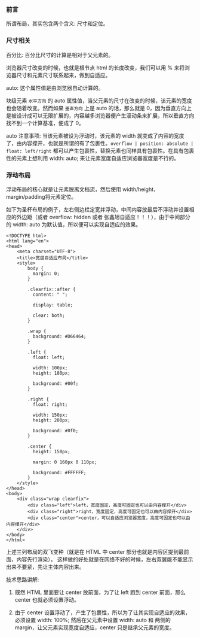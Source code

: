 ### 前言

所谓布局，其实包含两个含义: 尺寸和定位。

### 尺寸相关

百分比: 百分比尺寸的计算是相对于父元素的。

浏览器尺寸改变的时候，也就是根节点 html 的长度改变，我们可以用 % 来将浏览器尺寸和元素尺寸联系起来，做到自适应。

auto: 这个属性值是由浏览器自动计算的。

块级元素 `水平方向` 的 auto 属性值，当父元素的尺寸在改变的时候，该元素的宽度也会随着改变。然而如果 `垂直方向` 上是 auto 的话，那么就是 0，因为垂直方向上是被设计成可以无限扩展的，内容越多浏览器便产生滚动条来扩展，所以垂直方向找不到一个计算基准，便成了 0。

auto 注意事项: 当该元素被设为浮动时，该元素的 width 就变成了内容的宽度了，由内容撑开，也就是所谓的有了包裹性。`overflow | position: absolute | float: left/right` 都可以产生包裹性，替换元素也同样具有包裹性。在具有包裹性的元素上想利用 width: auto; 来让元素宽度自适应浏览器宽度是不行的。

### 浮动布局

浮动布局的核心就是让元素脱离文档流，然后使用 width/height，margin/padding将元素定位。

<!-- TODO: 完善 -->
如下为圣杯布局的例子，左右侧边栏定宽并浮动，中间内容放最后不浮动并设置相应的外边距（或者 overflow: hidden 或者 张鑫旭自适应！！！），由于中间部分的 width: auto 为默认值，所以便可以实现自适应的效果。

    <!DOCTYPE html>
    <html lang="en">
    <head>
        <meta charset="UTF-8">
        <title>宽度自适应布局</title>
        <style>
            body {
              margin: 0;
            }

            .clearfix::after {
              content: " ";

              display: table;

              clear: both;
            }

            .wrap {
              background: #D66464;
            }

            .left {
              float: left;

              width: 100px;
              height: 180px;

              background: #00f;
            }

            .right {
              float: right;

              width: 150px;
              height: 200px;

              background: #0f0;
            }

            .center {
              height: 150px;

              margin: 0 160px 0 110px;

              background: #FFFFFF;
            }
        </style>
    </head>
    <body>
        <div class="wrap clearfix">
            <div class="left">left，宽度固定，高度可固定也可以由内容撑开</div>
            <div class="right">right，宽度固定，高度可固定也可以由内容撑开</div>
            <div class="center">center，可以自适应浏览器宽度，高度可固定也可以由内容撑开</div>
        </div>
    </body>
    </html>

上述三列布局的双飞变种（就是在 HTML 中 center 部分也就是内容区提到最前面，内容先行渲染）， 这样做的好处就是在网络不好的时候，左右双翼能不能显示出来不要紧，先让主体内容出来。

技术思路讲解:

1) 既然 HTML 里面要让 center 放前面，为了让 left 跑到 center 前面，那么 center 也就必须设置浮动。

2) 由于 center 设置浮动了，产生了包裹性，所以为了让其实现自适应的效果，必须设置 width: 100%; 然后在父元素中设置 width: auto 和 两侧的 margin，让父元素实现宽度自适应，center 只是继承父元素的宽度。


    <!DOCTYPE html>
    <html lang="en">
    <head>
        <meta charset="UTF-8">
        <title>宽度自适应布局</title>
        <style>
            body {
                margin: 0;
            }

            .clearfix::after {
                content: " ";

                display: table;

                clear: both;
            }

            .wrap {
                margin-left: 100px;
                margin-right: 150px;

                background-color: #FBD570;
            }

            .center {
                float: left;

                width: 100%;
                height: 150px;

                background: #555;
            }

            .left {
                float: left;

                width: 100px;
                height: 180px;

                margin-left: calc(-100% - 100px);

                background: #00f;
            }

            .right {
                float: right;

                width: 150px;
                height: 200px;

                margin-right: -150px;

                background: #0f0;
            }
        </style>
    </head>
    <body>
        <div class="wrap clearfix">
            <div class="center">center，可以自适应浏览器宽度，高度可固定也可以由内容撑开</div>
            <div class="left">left，宽度固定，高度可固定也可以由内容撑开</div>
            <div class="right">right，宽度固定，高度可固定也可以由内容撑开</div>
        </div>
    </body>
    </html>

代码中我用到了 calc() 函数（特别注意减号两边需要有空格），如果本例中不使用 calc 函数，通过设置 wrap 左边距为 0, left 左边距 -100%, 然后在 center 中多加一层子块 div 设置 margin-left: 100px，可以达到同样的效果，见 `圣杯布局双飞float/index-1.html`。

### 普通流布局

基线基础知识学习: inline-block 默认是基线对齐的。基线根据有文字和没有文字两种情况是不同的:

1) 无文字: 基线是容器的 margin-bottom 下边缘。跟容器内部的元素没有一点的关系，就算内部元素与容器发生了外边距合并也没有任何的影响。

2) 有文字: 最后一行文字的下边缘，无论文字在什么子元素容器内或在什么位置都没有任何的关系。

使用 inline-block 进行圣杯布局, 自适应性是通过 .wrap 的 width: auto 和 center 的 width: 100% 实现的:

    <!DOCTYPE html>
    <html lang="en">
    <head>
        <meta charset="UTF-8">
        <title>宽度自适应布局</title>
        <style>
            body {
                margin: 0;
            }

            .wrap {
                margin-left: 100px;
                margin-right: 150px;

                font-size: 0;

                background-color: #fbd570;
            }

            .wrap * {
                font-size: 1rem;
            }

            .left {
                display: inline-block;

                vertical-align: top

                width: 100px;
                height: 180px;

                margin-left: -100px;

                background-color: #00f;
            }

            .right {
                display: inline-block;

                vertical-align: top;

                width: 150px;
                height: 200px;

                margin-right: -150px;

                background-color: #0f0;
            }

            .center {
                display: inline-block;

                vertical-align: top;

                width: 100%;
                min-width: 150px;
                height: 150px;

                background-color: #b373da;
            }
        </style>
    </head>
    <body>
        <div class="wrap">
            <div class="left">left，宽度高度固定</div>
            <div class="center">center，可以自适应浏览器宽度，高度固定</div>
            <div class="right">right，宽度高度固定</div>
        </div>
    </body>
    </html>

双飞实现的话，注意 html 的顺序是 `center>right>left` 并且改变左栏的 margin-left: calc(-100% - 100px) 就可以了（`center>left>right` 顺序的话就达不到预期的效果）。

如果不能使用 calc 的话，可以在 center 里面在加一层，跟浮动一样的处理方式。不过最简单的方式是通过使用 css3 的 box-sizing 属性来实现。

    <!DOCTYPE html>
    <html lang="en">
    <head>
        <meta charset="UTF-8">
        <title>宽度自适应布局</title>
        <style>
            body {
                margin: 0;
            }

            .wrap {
                margin-right: 150px;

                font-size: 0;

                background-color: #fbd570;
            }

            .wrap * {
                font-size: 1rem;
            }

            .left {
                display: inline-block;

                vertical-align: top;

                width: 100px;
                height: 180px;

                margin-left: -100%;

                background-color: #00f;
            }

            .right {
                display: inline-block;

                vertical-align: top;

                width: 150px;
                height: 200px;

                margin-right: -150px;

                background-color: #0f0;
            }

            .center {
                display: inline-block;
                box-sizing: border-box;

                vertical-align: top;

                width: 100%;
                min-width: 150px;
                height: 150px;

                padding-left: 100px;

                background-color: #b373da;
                background-clip: content-box;
                background-origin: content-box;
            }
        </style>
    </head>
    <body>
        <div class="wrap">
            <div class="center">center，可以自适应浏览器宽度，高度固定</div>
            <div class="right">right，宽度高度固定</div>
            <div class="left">left，宽度高度固定</div>
        </div>
    </body>
    </html>

### 绝对定位

基础知识补充:

absolute 定位的基准是最近的 非static 定位父元素，而 fixed 是相对于 html 根节点的定位。

两种定位都会脱离普通流。

absolute 定位中 top: 0; left: 0; 的位置在父元素的 padding-box 左上角。

    <!DOCTYPE html>
    <html lang="en">
    <head>
        <meta charset="UTF-8">
        <title>宽度自适应布局</title>
        <style>
            body {
                margin: 0;
            }

            .wrap {
                position: relative;

                height: 250px;

                margin-left: 100px;
                margin-right: 150px;

                background-color: #fbd570;
            }

            .left {
                position: absolute;
                top: 0;
                left: -100px;

                width: 100px;
                height: 180px;

                background-color: #00f;
            }

            .right {
                position: absolute;
                top: 0;
                right: 0;

                width: 150px;
                height: 200px;

                margin-right: -150px;

                background-color: #0f0;
            }

            .center {
                position: absolute;
                top: 0;
                left: 0;

                width: 100%;
                min-width: 150px;
                height: 150px;

                background-color: #b373da;
            }
        </style>
    </head>
    <body>
        <div class="wrap">
            <div class="left">left，宽度高度固定</div>
            <div class="center">center，可以自适应浏览器宽度，高度固定</div>
            <div class="right">right，宽度高度固定</div>
        </div>
    </body>
    </html>

双飞的话就改变一下 html 的顺序就可以了: `center>left>right`。

### 弹性盒子

[阮一峰老师的博文](http://www.ruanyifeng.com/blog/2015/07/flex-grammar.html) 已经详细地对弹性盒子语法进行了总结，下面的示例代码也是出自于他的博客文章。

基础知识点补充:

max-width: 768px 等价于 <768px

min-width: 768px 等价于 >=768px

圣杯布局代码如下:

    <!DOCTYPE html>
    <html lang="en">
    <head>
        <meta charset="UTF-8">
        <title>宽度自适应布局</title>
        <style>
            body {
                margin: 0;
            }

            .HolyGrail {
                display: flex;
                flex-direction: column;

                min-height: 100vh;
            }

            header,
            footer {
                flex: 1;
            }

            .HolyGrail-body {
                display: flex;
                flex: 1;
            }

            .HolyGrail-content {
                flex: 1;
            }

            .HolyGrail-nav,
            .HolyGrail-ads {
                flex: 0 0 12em;
            }

            @media (max-width: 768px) {
                .HolyGrail-body {
                    flex-direction: column;
                    flex: 1;
                }

                .HolyGrail-nav,
                .HolyGrail-ads,
                .HolyGrail-content {
                    flex: auto;
                }
            }
        </style>
    </head>
    <body class="HolyGrail">
        <header>...</header>
        <div class="HolyGrail-body">
            <nav class="HolyGrail-nav">
                vt. 切成方块 n. 骰子 vi. 掷骰子 n. (Dice)人名；(英)戴斯
            </nav>
            <main class="HolyGrail-content">
                DICE，全称EA Digital Illusions Creative Entertainment AB，又称EA DICE，是美国艺电旗下的一个游戏工作室，总部位于瑞典斯德哥尔摩。DICE最成功的游戏是其出品的战地系列游戏。关于游戏用具或赌具“dice”，请阅读“骰子”或“色子”词条
            </main>
            <aside class="HolyGrail-ads">
                挤他车以占领先地位(或有利位置)，紧逼抢挡 (两个驾驶员之间的)近距离追逐，抢拉追逐，紧逼抢挡，争夺有利位置的一场势均力敌的比赛
            </aside>
        </div>
        <footer>...</footer>
    </body>
    </html>

双飞的话，将 .HolyGrail-body 中的元素顺序改为 `.HolyGrail-content > .HolyGrail-nav > .HolyGrail-ads` 并且设置 .HolyGrail-nav 的 order: -1 即可实现。

### References

[茄果](http://www.cnblogs.com/qieguo/p/5421252.html)

[阮一峰](http://www.ruanyifeng.com/blog/2015/07/flex-grammar.html)
